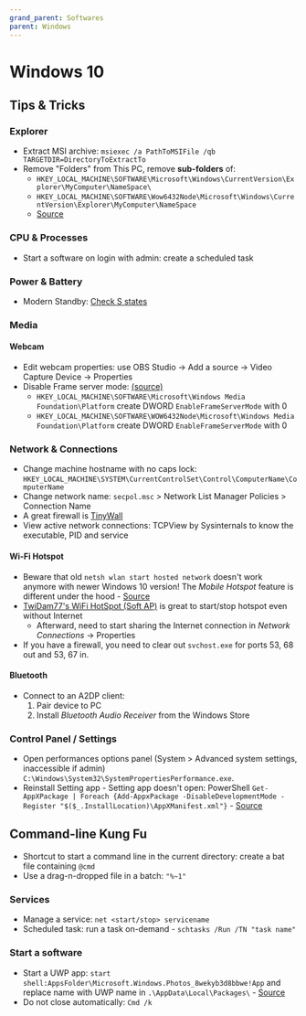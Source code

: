 ```yaml
---
grand_parent: Softwares
parent: Windows
---
```


# Windows 10

## Tips & Tricks

### Explorer

* Extract MSI archive: `msiexec /a PathToMSIFile /qb TARGETDIR=DirectoryToExtractTo`
* Remove "Folders" from This PC, remove **sub-folders** of:
    * `HKEY_LOCAL_MACHINE\SOFTWARE\Microsoft\Windows\CurrentVersion\Explorer\MyComputer\NameSpace\`
    * `HKEY_LOCAL_MACHINE\SOFTWARE\Wow6432Node\Microsoft\Windows\CurrentVersion\Explorer\MyComputer\NameSpace`
    * [Source](https://www.howtogeek.com/222057/how-to-remove-the-folders-from-%E2%80%9Cthis-pc%E2%80%9D-on-windows-10/)

### CPU & Processes

* Start a software on login with admin: create a scheduled task

### Power & Battery

* Modern Standby: [Check S states](https://www.laptopmag.com/articles/how-to-use-modern-standby)

### Media

#### Webcam

* Edit webcam properties: use OBS Studio → Add a source → Video Capture Device → Properties
* Disable Frame server mode: [(source)](https://www.winhelponline.com/blog/webcam-anniversary-update-windows-10-yuys-standard/)
    * `HKEY_LOCAL_MACHINE\SOFTWARE\Microsoft\Windows Media Foundation\Platform` create DWORD `EnableFrameServerMode` with 0
    * `HKEY_LOCAL_MACHINE\SOFTWARE\WOW6432Node\Microsoft\Windows Media Foundation\Platform` create DWORD `EnableFrameServerMode` with 0

### Network & Connections

* Change machine hostname with no caps lock: `HKEY_LOCAL_MACHINE\SYSTEM\CurrentControlSet\Control\ComputerName\ComputerName`
* Change network name: `secpol.msc` > Network List Manager Policies > Connection Name
* A great firewall is [TinyWall](https://tinywall.pados.hu/)
* View active network connections: TCPView by Sysinternals to know the executable, PID and service

#### Wi-Fi Hotspot

* Beware that old `netsh wlan start hosted network` doesn't work anymore with newer Windows 10 version! The *Mobile Hotspot* feature is different under the hood - [Source](https://stackoverflow.com/questions/41829382/wlanhostednetworkstartusing-or-how-windows-10-builtin-mobile-hotspot-works)
* [TwiDam77's WiFi HotSpot (Soft AP)](https://www.microsoft.com/en-us/p/wifi-hotspot-soft-ap/9n0bhfm56zlm?activetab=pivot:overviewtab) is great to start/stop hotspot even without Internet
    * Afterward, need to start sharing the Internet connection in *Network Connections* → Properties
* If you have a firewall, you need to clear out `svchost.exe` for ports 53, 68 out and 53, 67 in.

#### Bluetooth

* Connect to an A2DP client:
    1. Pair device to PC
    1. Install *Bluetooth Audio Receiver* from the Windows Store

### Control Panel / Settings

* Open performances options panel (System > Advanced system settings, inaccessible if admin) `C:\Windows\System32\SystemPropertiesPerformance.exe`.
* Reinstall Setting app - Setting app doesn't open: PowerShell `Get-AppXPackage | Foreach {Add-AppxPackage -DisableDevelopmentMode -Register "$($_.InstallLocation)\AppXManifest.xml"}` - [Source](https://www.maketecheasier.com/fix-settings-app-not-working-in-windows-10/)

## Command-line Kung Fu

* Shortcut to start a command line in the current directory: create a bat file containing `@cmd`
* Use a drag-n-dropped file in a batch: `"%~1"`

### Services

* Manage a service: `net <start/stop> servicename`
* Scheduled task: run a task on-demand - `schtasks /Run /TN "task name"`

### Start a software

* Start a UWP app: `start shell:AppsFolder\Microsoft.Windows.Photos_8wekyb3d8bbwe!App` and replace name with UWP name in `.\AppData\Local\Packages\` - [Source](https://stackoverflow.com/questions/13257571/call-command-vs-start-with-wait-option)
* Do not close automatically: `Cmd /k`
